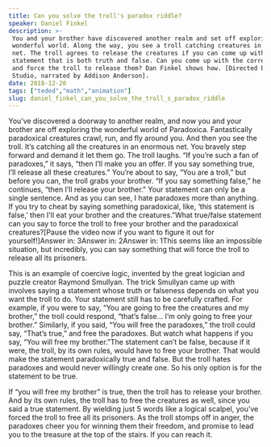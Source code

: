 ```yaml
---
title: Can you solve the troll's paradox riddle?
speaker: Daniel Finkel
description: >-
 You and your brother have discovered another realm and set off exploring the new
 wonderful world. Along the way, you see a troll catching creatures in an enormous
 net. The troll agrees to release the creatures if you can come up with a
 statement that is both truth and false. Can you come up with the correct sentence
 and force the troll to release them? Dan Finkel shows how. [Directed by Artrake
 Studio, narrated by Addison Anderson].
date: 2018-12-20
tags: ["teded","math","animation"]
slug: daniel_finkel_can_you_solve_the_troll_s_paradox_riddle
---
```


You’ve discovered a doorway to another realm, and now you and your brother are off
exploring the wonderful world of Paradoxica. Fantastically paradoxical creatures crawl,
run, and fly around you. And then you see the troll. It’s catching all the creatures in an
enormous net. You bravely step forward and demand it let them go. The troll laughs. “If
you’re such a fan of paradoxes,” it says, “then I’ll make you an offer. If you say
something true, I’ll release all these creatures." You’re about to say, “You are a troll,”
but before you can, the troll grabs your brother. “If you say something false,” he
continues, “then I’ll release your brother." Your statement can only be a single
sentence. And as you can see, I hate paradoxes more than anything. If you try to cheat by
saying something paradoxical, like, ‘this statement is false,’ then I'll eat your brother 
and the creatures."What true/false statement can you say to force the troll to free your
brother and the paradoxical creatures?[Pause the video now if you want to figure it out
for yourself!]Answer in: 3Answer in: 2Answer in: 1This seems like an impossible situation,
 but incredibly, you can say something that will force the troll to release all its
prisoners.

This is an example of coercive logic, invented by the great logician and puzzle creator
Raymond Smullyan. The trick Smullyan came up with involves saying a statement whose truth
or falseness depends on what you want the troll to do. Your statement still has to be
carefully crafted. For example, if you were to say, “You are going to free the creatures
and my brother,” the troll could respond, “that’s false… I’m only going to free your
brother.” Similarly, if you said, “You will free the paradoxes,” the troll could say,
“That’s true,” and free the paradoxes. But watch what happens if you say, “You will free
my brother.”The statement can’t be false, because if it were, the troll, by its own
rules, would have to free your brother. That would make the statement paradoxically true
and false. But the troll hates paradoxes and would never willingly create one. So his
only option is for the statement to be true.

If “you will free my brother” is true, then the troll has to release your brother. And by
its own rules, the troll has to free the creatures as well, since you said a true
statement. By wielding just 5 words like a logical scalpel, you’ve forced the troll to
free all its prisoners. As the troll stomps off in anger, the paradoxes cheer you for
winning them their freedom, and promise to lead you to the treasure at the top of the
stairs. If you can reach it.

<!--
ad_duration=0
event="TED-Ed"
external_start_time=0
intro_duration=0
is_subtitle_required="False"
is_talk_featured="False"
language="en"
language_swap="False"
native_language="en"
number_of_related_talks=6
number_of_speakers=1
number_of_subtitled_videos=0
number_of_tags=3
number_of_talk_download_languages=21
number_of_talk_more_resources=0
number_of_talk_recommendations=0
number_of_talks_take_actions=0
post_ad_duration=0
published_timestamp="2018-12-20 19:46:15"
recording_date="2018-12-20"
speaker_is_published=0
speaker_name="Daniel Finkel"
talk_name="Can you solve the troll's paradox riddle?"
talks_tags=["teded","math","animation"]
url_photo_talk="https://s3.amazonaws.com/talkstar-photos/uploads/506bb592-4c6a-4f5c-a113-e51d59cece01/TrollRiddle_textless_logo.jpg"
url_webpage="https://www.ted.com/talks/daniel_finkel_can_you_solve_the_troll_s_paradox_riddle"
video_type_name="TED-Ed Original"
-->